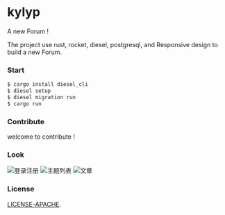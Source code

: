 # kylyp

A new Forum !

The project use rust, rocket, diesel, postgresql, and Responsive design to build a new Forum.

### Start

```bash
$ cargo install diesel_cli
$ diesel setup
$ diesel migration run
$ cargo run
```
 

### Contribute
 
welcome to contribute !

### Look

![登录注册](https://github.com/mcux/kylyp/blob/master/public/2017-09-06%2001-17-07%E5%B1%8F%E5%B9%95%E6%88%AA%E5%9B%BE.png?raw=true)
![主题列表](https://raw.githubusercontent.com/mcux/kylyp/master/public/2017-09-06%2001-11-08%E5%B1%8F%E5%B9%95%E6%88%AA%E5%9B%BE.png)
![文章](https://raw.githubusercontent.com/mcux/kylyp/master/public/2017-09-06%2001-13-25%E5%B1%8F%E5%B9%95%E6%88%AA%E5%9B%BE.png)


### License

[LICENSE-APACHE](https://github.com/mcux/kylyp/blob/master/LICENSE).
